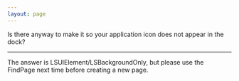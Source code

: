 ```yaml
---
layout: page
---
```


Is there anyway to make it so your application icon does not appear in the dock?

----
The answer is LSUIElement/LSBackgroundOnly, but please use the FindPage next time before creating a new page.
